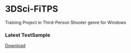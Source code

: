 # 3DSci-FiTPS
Training Project in Third-Person Shooter genre for Windows

### Latest TestSample
[Download](https://github.com/Krusnik777/3DSci-FiTPS/releases/tag/0.2)
